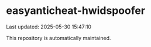 # easyanticheat-hwidspoofer

Last updated: 2025-05-30 15:47:10

This repository is automatically maintained.
